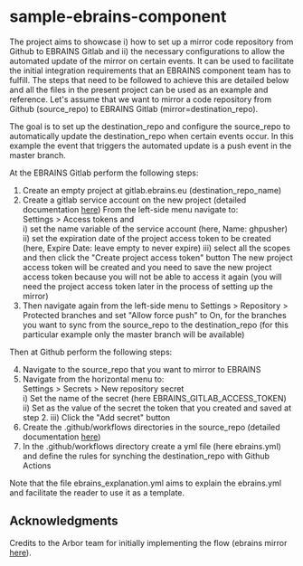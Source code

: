 # sample-ebrains-component
The project aims to showcase i) how to set up a mirror code repository from Github to 
EBRAINS Gitlab and ii) the necessary configurations to allow the automated update of
the mirror on certain events.
It can be used to facilitate the initial integration requirements that an EBRAINS component
team has to fulfill.
The steps that need to be followed to achieve this are detailed below and all the files in 
the present project can be used as an example and reference.
Let's assume that we want to mirror a code repository from Github (source_repo) to EBRAINS 
Gitlab (mirror=destination_repo).

The goal is to set up the destination_repo and configure the source_repo to automatically
update the destination_repo when certain events occur.
In this example the event that triggers the automated update is a push event in the master branch.

At the EBRAINS Gitlab perform the following steps:

1. Create an empty project at gitlab.ebrains.eu (destination_repo_name)
2. Create a gitlab service account on the new project (detailed documentation [here](https://docs.gitlab.com/ee/user/project/settings/project_access_tokens.html))
 From the left-side menu navigate to:  
 Settings > Access tokens and  
 i) set the name variable of the service account (here, Name: ghpusher) 
 ii) set the expiration date of the project access token to be created (here, Expire Date: leave empty to never expire)
 iii) select all the scopes 
 and then click the "Create project access token" button
 The new project access token will be created and you need to save the new project access 
 token because you will not be able to access it again (you will need the project access token
 later in the process of setting up the mirror)
3. Then navigate again from the left-side menu to 
 Settings > Repository > Protected branches 
 and set "Allow force push" to On, for the branches you want to sync from the source_repo to 
 the destination_repo (for this particular example only the master branch will be available)

Then at Github perform the following steps:

4. Navigate to the source_repo that you want to mirror to EBRAINS
5. Navigate from the horizontal menu to:  
 Settings > Secrets > New repository secret  
  i) Set the name of the secret (here EBRAINS_GITLAB_ACCESS_TOKEN)
  ii) Set as the value of the secret the token that you created and saved at step 2.
  iii) Click the "Add secret" button
6. Create the .github/workflows directories in the source_repo (detailed documentation [here](https://docs.github.com/en/actions/reference/workflow-syntax-for-github-actions)) 
7. In the .github/workflows directory create a yml file (here ebrains.yml)
  and define the rules for synching the destination_repo with Github Actions

Note that the file ebrains_explanation.yml aims to explain the ebrains.yml and 
facilitate the reader to use it as a template.

## Acknowledgments
Credits to the Arbor team for initially implementing the flow (ebrains mirror [here](https://gitlab.ebrains.eu/arbor-sim/arbor)).
